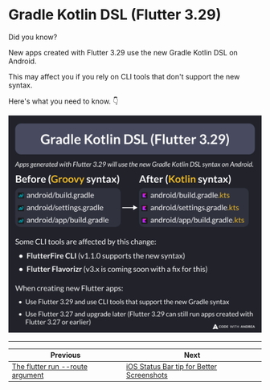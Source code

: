 # Gradle Kotlin DSL (Flutter 3.29)

Did you know?

New apps created with Flutter 3.29 use the new Gradle Kotlin DSL on Android.

This may affect you if you rely on CLI tools that don't support the new syntax.

Here's what you need to know. 👇

<!--

Apps generated with Flutter 3.29 will use the new Gradle Kotlin DSL syntax on Android.

Before (Groovy syntax):

- android/build.gradle
- android/settings.gradle
- android/app/build.gradle

After (Kotlin syntax):

- android/build.gradle.kts
- android/settings.gradle.kts
- android/app/build.gradle.kts

Some CLI tools are affected by this change:

- FlutterFire CLI (v1.1.0 supports the new syntax)
- Flutter Flavorizr (v3.x is coming soon with a fix for this)

When creating new Flutter apps:

- Use Flutter 3.29 and use CLI tools that support the new Gradle syntax
- Use Flutter 3.27 and upgrade later (Flutter 3.29 can still run apps created with Flutter 3.27 or earlier)

-->

![](233.png)

---

| Previous | Next |
| -------- | ---- |
| [The flutter run --route argument](../0232-flutter-run-route/index.md) | [iOS Status Bar tip for Better Screenshots](../0234-ios-status-bar-for-screenshots/index.md) |


<!-- TWITTER|https://x.com/biz84/status/1899104439077601668 -->
<!-- LINKEDIN|https://www.linkedin.com/posts/andreabizzotto_did-you-know-new-apps-created-with-flutter-activity-7304870272443052033-ulgB -->
<!-- BLUESKY|https://bsky.app/profile/codewithandrea.com/post/3ljzr46sges2f -->